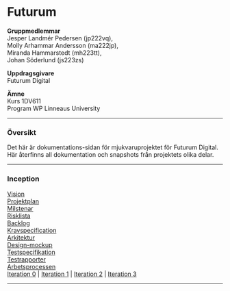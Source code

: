 # Futurum

**Gruppmedlemmar** <br>
Jesper Landmér Pedersen (jp222vq), <br>
Molly Arhammar Andersson (ma222jp),<br>
Miranda Hammarstedt (mh223tt),<br>
Johan Söderlund (js223zs)<br>

**Uppdragsgivare**<br>
Futurum Digital

**Ämne**<br>
Kurs 1DV611<br>
Program WP Linneaus University

----------------------------

### Översikt

Det här är dokumentations-sidan för mjukvaruprojektet för Futurum Digital. Här återfinns all dokumentation och snapshots från projektets olika delar.

----------------------------

### Inception

[Vision](https://github.com/1dv611-futurum-project/dokumentation/blob/master/inlämningar/inception/Vision.md)<br>
[Projektplan](https://github.com/1dv611-futurum-project/dokumentation/blob/master/inlämningar/inception/Projektplan.md)<br>
[Milstenar](https://github.com/1dv611-futurum-project/dokumentation/blob/master/inlämningar/inception/Milstenar.md)<br>
[Risklista](https://github.com/1dv611-futurum-project/dokumentation/blob/master/inlämningar/inception/Risklista.md)<br>
[Backlog](https://github.com/1dv611-futurum-project/dokumentation/blob/master/inlämningar/inception/Backlog.md)<br>
[Kravspecification](https://github.com/1dv611-futurum-project/dokumentation/blob/master/inlämningar/inception/Kravspecifikation.md)<br>
[Arkitektur](https://github.com/1dv611-futurum-project/dokumentation/blob/master/inlämningar/inception/Arkitektur)<br>
[Design-mockup](https://wireframepro.mockflow.com/view/futurum#/page/d6388e2e236241279707e40d4a0ff00e)<br>
[Testspecifikation](https://github.com/1dv611-futurum-project/dokumentation/blob/master/inlämningar/inception/Testspecifikation.md)<br>
[Testrapporter](https://github.com/1dv611-futurum-project/dokumentation/blob/master/inlämningar/inception/Testrapporter.md)<br>
[Arbetsprocessen](https://github.com/1dv611-futurum-project/dokumentation/blob/master/inlämningar/inception/Arbetsprocessen.md)<br>
[Iteration 0](https://github.com/1dv611-futurum-project/dokumentation/blob/master/inlämningar/inception/Iteration-0.md) | [Iteration 1](https://github.com/1dv611-futurum-project/dokumentation/blob/master/inlämningar/inception/Iteration-1.md) | 
[Iteration 2](https://github.com/1dv611-futurum-project/dokumentation/blob/master/inlämningar/inception/Iteration-2.md) | [Iteration 3](https://github.com/1dv611-futurum-project/dokumentation/blob/master/inlämningar/inception/Iteration-3.md)

----------------------------
